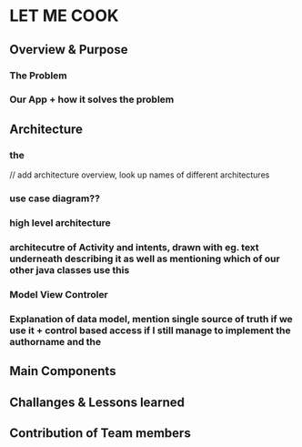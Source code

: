 # LET ME COOK 
 
## Overview & Purpose

### The Problem

### Our App + how it solves the problem

## Architecture

### the 

// add architecture overview, look up names of different architectures

### use case diagram??
### high level architecture
### architecutre of Activity and intents, drawn with eg. text underneath describing it as well as mentioning which of our other java classes use this
### Model View Controler
### Explanation of data model, mention single source of truth if we use it + control based access if I still manage to implement the authorname and the 

## Main Components

## Challanges &  Lessons learned

## Contribution of Team members
